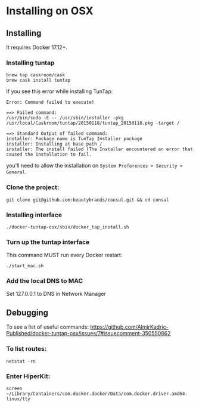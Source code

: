 # Installing on OSX

## Installing

It requires Docker 17.12+.

### Installing tuntap

```
brew tap caskroom/cask
brew cask install tuntap
```

If you see this error while installing TunTap:

```
Error: Command failed to execute!

==> Failed command:
/usr/bin/sudo -E -- /usr/sbin/installer -pkg /usr/local/Caskroom/tuntap/20150118/tuntap_20150118.pkg -target /

==> Standard Output of failed command:
installer: Package name is TunTap Installer package
installer: Installing at base path /
installer: The install failed (The Installer encountered an error that caused the installation to fail.
```

you'll need to allow the installation on `System Preferences > Security > General`.

### Clone the project:

```
git clone git@github.com:beautybrands/consul.git && cd consul
```

### Installing interface

```
./docker-tuntap-osx/sbin/docker_tap_install.sh
```

### Turn up the tuntap interface

This command MUST run every Docker restart:

```
./start_mac.sh
```

### Add the local DNS to MAC

Set 127.0.0.1 to DNS in Network Manager

## Debugging

To see a list of useful commands:
https://github.com/AlmirKadric-Published/docker-tuntap-osx/issues/7#issuecomment-350550862

### To list routes:

```
netstat -rn
```

### Enter HiperKit:

```
screen ~/Library/Containers/com.docker.docker/Data/com.docker.driver.amd64-linux/tty
```
